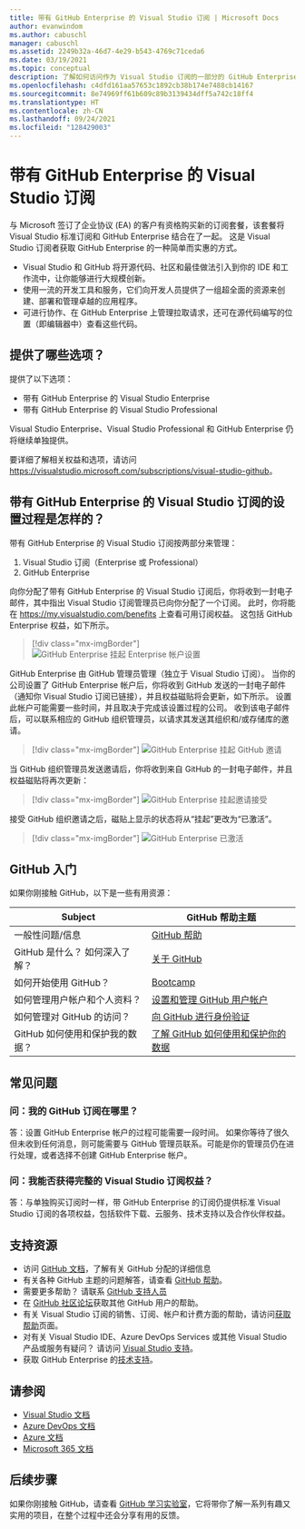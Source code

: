 ```yaml
---
title: 带有 GitHub Enterprise 的 Visual Studio 订阅 | Microsoft Docs
author: evanwindom
ms.author: cabuschl
manager: cabuschl
ms.assetid: 2249b32a-46d7-4e29-b543-4769c71ceda6
ms.date: 03/19/2021
ms.topic: conceptual
description: 了解如何访问作为 Visual Studio 订阅的一部分的 GitHub Enterprise
ms.openlocfilehash: c4dfd161aa57653c1892cb38b174e7488cb14167
ms.sourcegitcommit: 8e74969ff61b609c89b3139434dff5a742c18ff4
ms.translationtype: HT
ms.contentlocale: zh-CN
ms.lasthandoff: 09/24/2021
ms.locfileid: "128429003"
---
```

# <a name="visual-studio-subscriptions-with-github-enterprise"></a>带有 GitHub Enterprise 的 Visual Studio 订阅 

与 Microsoft 签订了企业协议 (EA) 的客户有资格购买新的订阅套餐，该套餐将 Visual Studio 标准订阅和 GitHub Enterprise 结合在了一起。 这是 Visual Studio 订阅者获取 GitHub Enterprise 的一种简单而实惠的方式。 

- Visual Studio 和 GitHub 将开源代码、社区和最佳做法引入到你的 IDE 和工作流中，让你能够进行大规模创新。
- 使用一流的开发工具和服务，它们向开发人员提供了一组超全面的资源来创建、部署和管理卓越的应用程序。 
- 可进行协作、在 GitHub Enterprise 上管理拉取请求，还可在源代码编写的位置（即编辑器中）查看这些代码。 

## <a name="whats-available"></a>提供了哪些选项？ 

提供了以下选项：

- 带有 GitHub Enterprise 的 Visual Studio Enterprise
- 带有 GitHub Enterprise 的 Visual Studio Professional

Visual Studio Enterprise、Visual Studio Professional 和 GitHub Enterprise 仍将继续单独提供。 

要详细了解相关权益和选项，请访问 <https://visualstudio.microsoft.com/subscriptions/visual-studio-github>。 

## <a name="what-is-the-visual-studio-subscription-with-github-enterprise-setup-process"></a>带有 GitHub Enterprise 的 Visual Studio 订阅的设置过程是怎样的？

带有 GitHub Enterprise 的 Visual Studio 订阅按两部分来管理：
1. Visual Studio 订阅（Enterprise 或 Professional）
2. GitHub Enterprise 

向你分配了带有 GitHub Enterprise 的 Visual Studio 订阅后，你将收到一封电子邮件，其中指出 Visual Studio 订阅管理员已向你分配了一个订阅。  此时，你将能在 <https://my.visualstudio.com/benefits> 上查看可用订阅权益。  这包括 GitHub Enterprise 权益，如下所示。

   > [!div class="mx-imgBorder"]
   > ![GitHub Enterprise 挂起 Enterprise 帐户设置](_img/access-github/pending-account-setup.png "组织必须首先设置 Enterprise 帐户。")  

GitHub Enterprise 由 GitHub 管理员管理（独立于 Visual Studio 订阅）。  当你的公司设置了 GitHub Enterprise 帐户后，你将收到 GitHub 发送的一封电子邮件（通知你 Visual Studio 订阅已链接），并且权益磁贴将会更新，如下所示。  设置此帐户可能需要一些时间，并且取决于完成该设置过程的公司。 收到该电子邮件后，可以联系相应的 GitHub 组织管理员，以请求其发送其组织和/或存储库的邀请。  

   > [!div class="mx-imgBorder"]
   > ![GitHub Enterprise 挂起 GitHub 邀请](_img/access-github/pending-invite.png "联系 GitHub 管理员，请求接收加入 GitHub 组织的邀请。")  

当 GitHub 组织管理员发送邀请后，你将收到来自 GitHub 的一封电子邮件，并且权益磁贴将再次更新：

   > [!div class="mx-imgBorder"]
   > ![GitHub Enterprise 挂起邀请接受](_img/access-github/pending-acceptance.png "接受 GitHub 电子邮件中的邀请")  

接受 GitHub 组织邀请之后，磁贴上显示的状态将从“挂起”更改为“已激活”。

   > [!div class="mx-imgBorder"]
   > ![GitHub Enterprise 已激活](_img/access-github/activated.png "接受邀请后，磁贴将指示你的订阅已激活。")  

## <a name="get-started-with-github"></a>GitHub 入门

如果你刚接触 GitHub，以下是一些有用资源：

| Subject                                  | GitHub 帮助主题                                     |
|------------------------------------------|-------------------------------------------------------|
| 一般性问题/信息          | [GitHub 帮助](https://help.github.com)             |
| GitHub 是什么？  如何深入了解？  | [关于 GitHub](https://help.github.com/categories/about-github)                                       |
| 如何开始使用 GitHub？     | [Bootcamp](https://help.github.com/categories/bootcamp)                                              |
| 如何管理用户帐户和个人资料？       | [设置和管理 GitHub 用户帐户](https://help.github.com/categories/setting-up-and-managing-your-github-user-account)    |
| 如何管理对 GitHub 的访问？   | [向 GitHub 进行身份验证](https://help.github.com/categories/authenticating-to-github)                           |
| GitHub 如何使用和保护我的数据？ | [了解 GitHub 如何使用和保护你的数据](https://help.github.com/categories/understanding-how-github-uses-and-protects-your-data)|

## <a name="frequently-asked-questions"></a>常见问题

### <a name="q--where-is-my-github-subscription"></a>问：我的 GitHub 订阅在哪里？
答：设置 GitHub Enterprise 帐户的过程可能需要一段时间。  如果你等待了很久但未收到任何消息，则可能需要与 GitHub 管理员联系。可能是你的管理员仍在进行处理，或者选择不创建 GitHub Enterprise 帐户。 

### <a name="q-do-i-get-the-full-visual-studio-subscription-benefits"></a>问：我能否获得完整的 Visual Studio 订阅权益？
答：与单独购买订阅时一样，带 GitHub Enterprise 的订阅仍提供标准 Visual Studio 订阅的各项权益，包括软件下载、云服务、技术支持以及合作伙伴权益。

## <a name="support-resources"></a>支持资源
- 访问 [GitHub 文档](https://docs.github.com/github/setting-up-and-managing-your-enterprise-account/managing-licenses-for-the-github-enterprise-and-visual-studio-bundle)，了解有关 GitHub 分配的详细信息
- 有关各种 GitHub 主题的问题解答，请查看 [GitHub 帮助](https://help.github.com)。
- 需要更多帮助？  请联系 [GitHub 支持人员](https://support.github.com/)
- 在 [GitHub 社区论坛](https://github.community/)获取其他 GitHub 用户的帮助。
- 有关 Visual Studio 订阅的销售、订阅、帐户和计费方面的帮助，请访问[获取帮助](https://aka.ms/vssubscriberhelp)页面。
- 对有关 Visual Studio IDE、Azure DevOps Services 或其他 Visual Studio 产品或服务有疑问？  请访问 [Visual Studio 支持](https://visualstudio.microsoft.com/support/)。
- 获取 GitHub Enterprise 的[技术支持](https://support.microsoft.com/en-us/supportforbusiness/productselection?sapId=b77fe80f-5417-80bd-4b2a-275cf0018c24)。   

## <a name="see-also"></a>请参阅
- [Visual Studio 文档](https://docs.microsoft.com/visualstudio/)
- [Azure DevOps 文档](https://docs.microsoft.com/azure/devops/)
- [Azure 文档](https://docs.microsoft.com/azure/)
- [Microsoft 365 文档](https://docs.microsoft.com/microsoft-365/)

## <a name="next-steps"></a>后续步骤
如果你刚接触 GitHub，请查看 [GitHub 学习实验室](https://lab.github.com/)，它将带你了解一系列有趣又实用的项目，在整个过程中还会分享有用的反馈。
